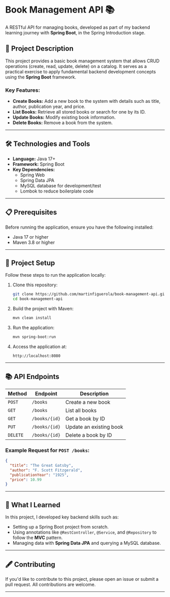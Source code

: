 # Book Management API 📚

A RESTful API for managing books, developed as part of my backend learning journey with **Spring Boot**, in the Spring Introduction stage.

## 🚀 Project Description

This project provides a basic book management system that allows CRUD operations (create, read, update, delete) on a catalog. It serves as a practical exercise to apply fundamental backend development concepts using the **Spring Boot** framework.

### Key Features:
- **Create Books:** Add a new book to the system with details such as title, author, publication year, and price.
- **List Books:** Retrieve all stored books or search for one by its ID.
- **Update Books:** Modify existing book information.
- **Delete Books:** Remove a book from the system.

---

## 🛠️ Technologies and Tools

- **Language:** Java 17+
- **Framework:** Spring Boot
- **Key Dependencies:**
  - Spring Web
  - Spring Data JPA
  - MySQL database for development/test
  - Lombok to reduce boilerplate code

---

## 📋 Prerequisites

Before running the application, ensure you have the following installed:

- Java 17 or higher
- Maven 3.8 or higher

---

## 🔧 Project Setup

Follow these steps to run the application locally:

1. Clone this repository:
   ```bash
   git clone https://github.com/martinfiguerola/book-management-api.git
   cd book-management-api
   ```

2. Build the project with Maven:
   ```bash
   mvn clean install
   ```

3. Run the application:
   ```bash
   mvn spring-boot:run
   ```

4. Access the application at:
   ```
   http://localhost:8080
   ```

---

## 📚 API Endpoints

| Method   | Endpoint              | Description                                 |
|----------|-----------------------|---------------------------------------------|
| `POST`   | `/books`              | Create a new book                          |
| `GET`    | `/books`              | List all books                             |
| `GET`    | `/books/{id}`         | Get a book by ID                           |
| `PUT`    | `/books/{id}`         | Update an existing book                    |
| `DELETE` | `/books/{id}`         | Delete a book by ID                        |

### Example Request for `POST /books`:
```json
{
  "title": "The Great Gatsby",
  "author": "F. Scott Fitzgerald",
  "publicationYear": "1925",
  "price": 10.99
}
```

---

## 🎯 What I Learned

In this project, I developed key backend skills such as:
- Setting up a Spring Boot project from scratch.
- Using annotations like `@RestController`, `@Service`, and `@Repository` to follow the **MVC** pattern.
- Managing data with **Spring Data JPA** and querying a MySQL database.

---

## 🖋️ Contributing

If you'd like to contribute to this project, please open an issue or submit a pull request. All contributions are welcome.

---
